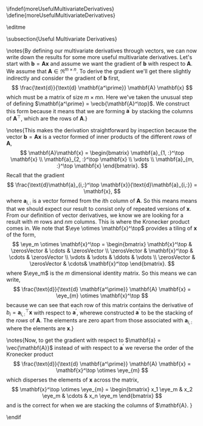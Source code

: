 \ifndef{moreUsefulMultivariateDerivatives}
\define{moreUsefulMultivariateDerivatives}

\editme

\subsection{Useful Multivariate Derivatives}

\notes{By defining our multivariate derivatives through vectors, we
can now write down the results for some more useful multivariate
derivatives. Let's start with $\mathbf{b} = \mathbf{A}\mathbf{x}$ and
assume we want the gradient of $\mathbf{b}$ with respect to
$\mathbf{A}$. We assume that $\mathbf{A} \in \Re^{m\times n}$. To
derive the gradient we'll get there slightly indirectly and consider
the gradient of $\mathbf{b}$ first,
$$
\frac{\text{d}}{\text{d} \mathbf{a^\prime}} \mathbf{A} \mathbf{x}
$$
which must be a matrix of size $m \times mn$. Here we've taken the
unusual step of defining $\mathbf{a^\prime} =
\vecb{\mathbf{A}^\top}$. We construct this form because it means that
we are forming $\mathbf{a}^\prime$ by stacking the columns of
$\mathbf{A}^\top$, which are the rows of $\mathbf{A}$.}

\notes{This makes the derivation straightforward by inspection because
the vector $\mathbf{b} = \mathbf{A}\mathbf{x}$ is a vector formed of
inner products of the different *rows* of $\mathbf{A}$,
$$
\mathbf{A}\mathbf{x} = \begin{bmatrix}
\mathbf{a}_{1, :}^\top \mathbf{x} \\
\mathbf{a}_{2, :}^\top \mathbf{x} \\
\vdots \\
\mathbf{a}_{m, :}^\top \mathbf{x}
\end{bmatrix}.
$$
Recall that the gradient 
$$
\frac{\text{d}\mathbf{a}_{i,:}^\top \mathbf{x}}{\text{d}\mathbf{a}_{i,:}} = \mathbf{x},
$$ 
where $\mathbf{a}_{i, :}$ is a vector formed from the $i$th column of $\mathbf{A}$. So this means means that we should expect our result to consist only of repeated versions of $\mathbf{x}$. From our definition of vector derivatives, we know we are looking for a result with $m$ rows and $nm$ columns. This is where the Kronecker product comes in. We note that $\eye \otimes \mathbf{x}^\top$ provides a tiling of $\mathbf{x}$ of the form,
$$
\eye_m \otimes \mathbf{x}^\top = \begin{bmatrix}
\mathbf{x}^\top & \zerosVector & \cdots & \zerosVector \\
\zerosVector & \mathbf{x}^\top & \cdots & \zerosVector \\
\vdots & \vdots & \ddots & \vdots \\
\zerosVector & \zerosVector & \cdots& \mathbf{x}^\top
\end{bmatrix}.
$$
where $\eye_m$ is the $m$ dimensional identity matrix. So this means
we can write,
$$
\frac{\text{d}}{\text{d} \mathbf{a^\prime}} \mathbf{A} \mathbf{x} = \eye_{m} \otimes \mathbf{x}^\top
$$
because we can see that each row of this matrix contains the derivative of $b_i = \mathbf{a}_{i, :}^\top \mathbf{x}$ with respect to $\mathbf{a}^\prime$, wherewe constructed $\mathbf{a}^\prime$ to be the stacking of the *rows* of $\mathbf{A}$. The elements are zero apart from those associated with $\mathbf{a}_{i, :}$ where the elements are $\mathbf{x}$.}

\notes{Now, to get the gradient with respect to $\mathbf{a} = \vec{\mathbf{A}}$ instead of with respect to $\mathbf{a}^\prime$ we reverse the order of the Kronecker product
$$
\frac{\text{d}}{\text{d} \mathbf{a^\prime}} \mathbf{A} \mathbf{x} = \mathbf{x}^\top \otimes \eye_{m} 
$$
which disperses the elements of $\mathbf{x}$ across the matrix,
$$
\mathbf{x}^\top \otimes \eye_{m}  = \begin{bmatrix}
x_1 \eye_m & x_2 \eye_m & \cdots & x_n \eye_m
\end{bmatrix}
$$ 
and is the correct for when we are stacking the columns of $\mathbf{A}.
}

\endif
